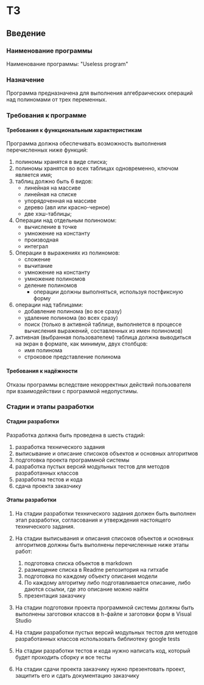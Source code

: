 # ТЗ

## Введение

### Наименование программы

Наименование программы: "Useless program"

### Назначение

Программа предназначена для выполнения алгебраических операций над полиномами от трех переменных.

### Требования к программе

#### Требования к функциональным характеристикам

Программа должна обеспечивать возможность выполнения перечисленных ниже функций:

1. полиномы хранятся в виде списка;
2. полиномы хранятся во всех таблицах одновременно, ключом является имя;
3. таблиц должно быть 6 видов: 
    - линейная на массиве
    - линейная на списке
    - упорядоченная на массиве 
    - дерево (авл или красно-черное)
    - две хэш-таблицы;
4. Операции над отдельным полиномом:
    - вычисление в точке
    - умножение на константу
    - производная
    - интеграл
5. Операции в выражениях из полиномов:
    - сложение
    - вычитание
    - умножение на константу
    - умножение полиномов
    - деление полиномов
        * операции должны выполняться, используя постфиксную форму
6. операции над таблицами: 
    - добавление полинома (во все сразу)
    - удаление полинома (во всех сразу)
    - поиск (только в активной таблице, выполняется в процессе вычисления выражений, составленных из имен полиномов)
7. активная (выбранная пользователем) таблица должна выводиться на экран в формате, как минимум, двух столбцов: 
    - имя полинома
    - строковое представление полинома
  
#### Требования к надёжности

Отказы программы вследствие некорректных действий пользователя при взаимодействии с программой недопустимы.

### Стадии и этапы разработки

#### Стадии разработки

Разработка должна быть проведена в шесть стадий:

1. разработка технического задания
2. выписывание и описание списоков объектов и основных алгоритмов 
3. подготовка проекта программной системы
4. разработка пустых версий модульных тестов для методов разработанных классов
5. разработка тестов и кода
6. сдача проекта заказчику

#### Этапы разработки

1. На стадии разработки технического задания должен быть выполнен этап разработки, согласования и утверждения настоящего технического задания.

2. На стадии выписывания и описания списоков объектов и основных алгоритмов должны быть выполнены перечисленные ниже этапы работ:

    1. подготовка списка объектов в markdown 
    2. размещение списка в Readme репозитория на гитхабе
    3. подготовка по каждому объекту описания модели 
    4. По каждому алгоритму либо подготавливается описание, либо даются ссылки, где это описание можно найти
    5. презентация заказчику

3. На стадии подготовки проекта программной системы должны быть выполнены заготовки классов в h-файле и заготовки форм в Visual Studio

4. На стадии разработки пустых версий модульных тестов для методов разработанных классов использовать библиотеку google tests

5. На стадии разработки тестов и кода нужно написать код, который будет проходить сборку и все тесты

6. На стадии сдачи проекта заказчику нужно презентовать проект, защитить его и сдать документацию заказчику
